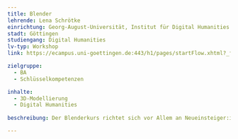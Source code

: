 ```yaml
---
title: Blender
lehrende: Lena Schrötke
einrichtung: Georg-August-Universität, Institut für Digital Humanities
stadt: Göttingen
studiengang: Digital Humanities
lv-typ: Workshop
link: https://ecampus.uni-goettingen.de:443/h1/pages/startFlow.xhtml?_flowId=detailView-flow&unitId=48036&periodId=271&navigationPosition=studiesOffered,searchCourses

zielgruppe:
  - BA
  - Schlüsselkompetenzen

inhalte:
  - 3D-Modellierung
  - Digital Humanities
  
beschreibung: Der Blenderkurs richtet sich vor Allem an Neueinsteiger:innen und Personen mit keiner/ kaum Vorerfahrung. Inhaltlich soll es vorrangig um die Modellierung von Räumen und Objekten gehen, vor allem im Hinblick auf die Weiterverwendung der Modelle in anderen Programmen wie Unreal Engine und Unity. Jede:r Teilnehmer:in soll eigene Modelle erstellen und an eigenen kleinen Projekten arbeiten, die im Rahmen des Workshops erarbeitet werden. Wenn der zeitliche Rahmen es zulässt, können auch weitere Anwendungsgebiete von Blender erlernt werden, wie Texturierung, Animation und Simulation.

---
```

